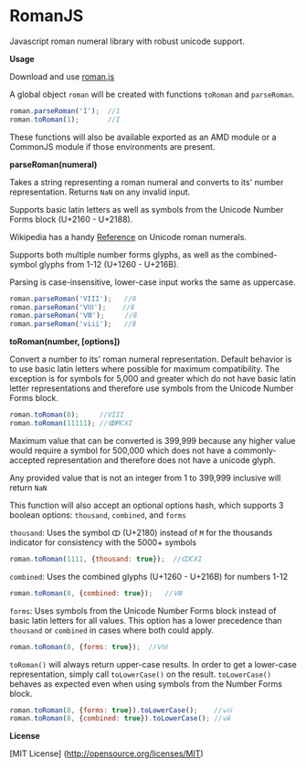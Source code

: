 RomanJS
=

Javascript roman numeral library with robust unicode support.

**Usage**

Download and use [roman.js](https://github.com/sguest/RomanJS/blob/master/roman.js)

A global object `roman` will be created with functions `toRoman` and `parseRoman`.

```JavaScript
roman.parseRoman('I');  //1
roman.toRoman(1);       //I
```

These functions will also be available exported as an AMD module or a CommonJS module if those environments are present.

**parseRoman(numeral)**

Takes a string representing a roman numeral and converts to its' number representation. Returns `NaN` on any invalid input.

Supports basic latin letters as well as symbols from the Unicode Number Forms block (U+2160 - U+2188).

Wikipedia has a handy [Reference](https://en.wikipedia.org/wiki/Numerals_in_Unicode#Roman_numerals) on Unicode roman numerals.

Supports both multiple number forms glyphs, as well as the combined-symbol glyphs from 1-12 (U+1260 - U+216B).

Parsing is case-insensitive, lower-case input works the same as uppercase.

```JavaScript
roman.parseRoman('VIII');   //8
roman.parseRoman('ⅤⅠⅠⅠ');    //8
roman.parseRoman('Ⅷ');     //8
roman.parseRoman('viii');   //8
```

**toRoman(number, [options])**

Convert a number to its' roman numeral representation. Default behavior is to use basic latin letters where possible
for maximum compatibility. The exception is for symbols for 5,000 and greater which do not have basic latin letter
representations and therefore use symbols from the Unicode Number Forms block.

```Javascript
roman.toRoman(8);     //VIII
roman.toRoman(11111); //ↂMCXI
```

Maximum value that can be converted is 399,999 because any higher value would require a symbol for 500,000
which does not have a commonly-accepted representation and therefore does not have a unicode glyph.

Any provided value that is not an integer from 1 to 399,999 inclusive will return `NaN`

This function will also accept an optional options hash, which supports 3 boolean options: `thousand`, `combined`, and `forms`

`thousand`: Uses the symbol `ↀ` (U+2180)  instead of `M` for the thousands indicator for consistency with the 5000+ symbols

```Javascript
roman.toRoman(1111, {thousand: true});  //ↀCXI
```

`combined`: Uses the combined glyphs (U+1260 - U+216B) for numbers 1-12

```Javascript
roman.toRoman(8, {combined: true});   //Ⅷ
```

`forms`: Uses symbols from the Unicode Number Forms block instead of basic latin letters for all values.
This option has a lower precedence than `thousand` or `combined` in cases where both could apply.

```Javascript
roman.toRoman(8, {forms: true});  //ⅤⅠⅠⅠ
```

`toRoman()` will always return upper-case results. In order to get a lower-case representation, simply call `toLowerCase()` on the result.
`toLowerCase()` behaves as expected even when using symbols from the Number Forms block.

```Javascript
roman.toRoman(8, {forms: true}).toLowerCase();    //ⅴⅰⅰⅰ
roman.toRoman(8, {combined: true}).toLowerCase(); //ⅷ
```

**License**

[MIT License] (http://opensource.org/licenses/MIT)
